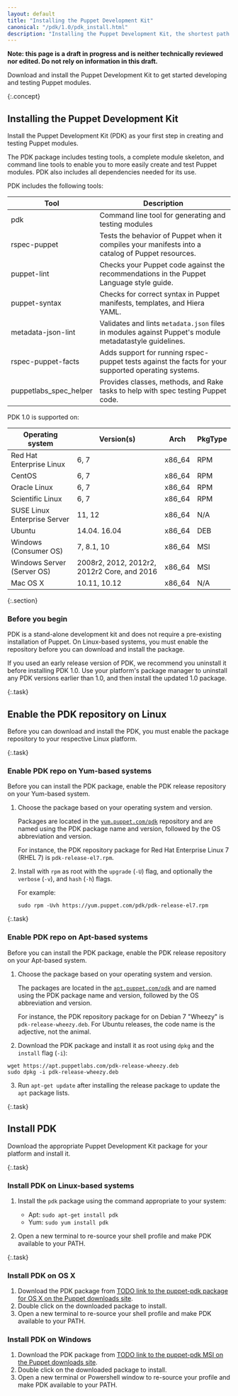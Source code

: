 ```yaml
---
layout: default
title: "Installing the Puppet Development Kit"
canonical: "/pdk/1.0/pdk_install.html"
description: "Installing the Puppet Development Kit, the shortest path to developing better Puppet code."
---
```



**Note: this page is a draft in progress and is neither technically reviewed nor edited. Do not rely on information in this draft.**

Download and install the Puppet Development Kit to get started developing and testing Puppet modules.

{:.concept}
## Installing the Puppet Development Kit

Install the Puppet Development Kit (PDK) as your first step in creating and testing Puppet modules.

The PDK package includes testing tools, a complete module skeleton, and command line tools to enable you to more easily create and test Puppet modules. PDK also includes all dependencies needed for its use.

PDK includes the following tools:

Tool   | Description
----------------|-------------------------
pdk | Command line tool for generating and testing modules
rspec-puppet | Tests the behavior of Puppet when it compiles your manifests into a catalog of Puppet resources.
puppet-lint | Checks your Puppet code against the recommendations in the Puppet Language style guide.
puppet-syntax | Checks for correct syntax in Puppet manifests, templates, and Hiera YAML.
metadata-json-lint | Validates and lints `metadata.json` files in modules against  Puppet's module metadatastyle guidelines.
rspec-puppet-facts | Adds support for running rspec-puppet tests against the facts for your supported operating systems.
puppetlabs_spec_helper | Provides classes, methods, and Rake tasks to help with spec testing Puppet code.

PDK 1.0 is supported on:

| Operating system | Version(s) | Arch | PkgType |
| ---------------- | ---------- | ---- | ------- |
| Red Hat Enterprise Linux | 6, 7 | x86_64 | RPM |
| CentOS | 6, 7 | x86_64 | RPM |
| Oracle Linux | 6, 7 | x86_64 | RPM |
| Scientific Linux | 6, 7 | x86_64 | RPM |
| SUSE Linux Enterprise Server | 11, 12 | x86_64 | N/A |
| Ubuntu | 14.04. 16.04 | x86_64 | DEB |
| Windows (Consumer OS) | 7, 8.1, 10 | x86_64 | MSI |
| Windows Server (Server OS) | 2008r2, 2012, 2012r2, 2012r2 Core, and 2016 | x86_64 | MSI |
| Mac OS X | 10.11, 10.12 | x86_64 | N/A |

{:.section}
### Before you begin

PDK is a stand-alone development kit and does not require a pre-existing installation of Puppet. On Linux-based systems, you must enable the repository before you can download and install the package.

If you used an early release version of PDK, we recommend you uninstall it before installing PDK 1.0. Use your platform's package manager to uninstall any PDK versions earlier than 1.0, and then install the updated 1.0 package.

{:.task}
## Enable the PDK repository on Linux

Before you can download and install the PDK, you must enable the package repository to your respective Linux platform. 

{:.task}
### Enable PDK repo on Yum-based systems

Before you can install the PDK package, enable the PDK release repository on your Yum-based system.

1. Choose the package based on your operating system and version.

   Packages are located in the [`yum.puppet.com/pdk`](https://yum.puppet.com/pdk) repository and are named using the PDK package name and version, followed by the OS abbreviation and version.

   For instance, the PDK repository package for Red Hat Enterprise Linux 7 (RHEL 7) is `pdk-release-el7.rpm`.

2. Install with `rpm` as root with the `upgrade` (`-U`) flag, and optionally the `verbose` (`-v`), and `hash` (`-h`) flags.

   For example:

   `sudo rpm -Uvh https://yum.puppet.com/pdk/pdk-release-el7.rpm`

{:.task}
### Enable PDK repo on Apt-based systems

Before you can install the PDK package, enable the PDK release repository on your Apt-based system.

1. Choose the package based on your operating system and version.

   The packages are located in the [`apt.puppet.com/pdk`](https://apt.puppet.com/pdk) and are named using the PDK package name and version, followed by the OS abbreviation and version.

   For instance, the PDK repository package for on Debian 7 "Wheezy" is `pdk-release-wheezy.deb`. For Ubuntu releases, the code name is the adjective, not the animal.

2. Download the PDK package and install it as root using `dpkg` and the `install` flag (`-i`):

```
wget https://apt.puppetlabs.com/pdk-release-wheezy.deb
sudo dpkg -i pdk-release-wheezy.deb
```

3. Run `apt-get update` after installing the release package to update the `apt` package lists.

{:.task}
## Install PDK

Download the appropriate Puppet Development Kit package for your platform and install it.

{:.task}
### Install PDK on Linux-based systems 

1. Install the `pdk` package using the command appropriate to your system:

   * Apt: `sudo apt-get install pdk`
   * Yum: `sudo yum install pdk`

2. Open a new terminal to re-source your shell profile and make PDK available to your PATH.

{:.task}
### Install PDK on OS X

1. Download the PDK package from [TODO link to the puppet-pdk package for OS X on the Puppet downloads site](downloads.puppetlabs.com).
1. Double click on the downloaded package to install.
1. Open a new terminal to re-source your shell profile and make PDK available to your PATH.

### Install PDK on Windows

1. Download the PDK package from [TODO link to the puppet-pdk MSI on the Puppet downloads site](downloads.puppetlabs.com).
1. Double click on the downloaded package to install.
2. Open a new terminal or Powershell window to re-source your profile and make PDK available to your PATH.
 

